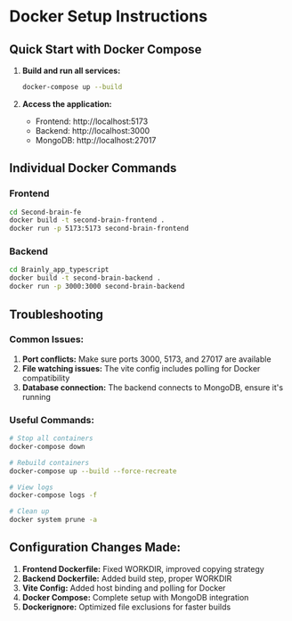# Docker Setup Instructions

## Quick Start with Docker Compose

1. **Build and run all services:**

   ```bash
   docker-compose up --build
   ```

2. **Access the application:**
   - Frontend: http://localhost:5173
   - Backend: http://localhost:3000
   - MongoDB: http://localhost:27017

## Individual Docker Commands

### Frontend

```bash
cd Second-brain-fe
docker build -t second-brain-frontend .
docker run -p 5173:5173 second-brain-frontend
```

### Backend

```bash
cd Brainly_app_typescript
docker build -t second-brain-backend .
docker run -p 3000:3000 second-brain-backend
```

## Troubleshooting

### Common Issues:

1. **Port conflicts:** Make sure ports 3000, 5173, and 27017 are available
2. **File watching issues:** The vite config includes polling for Docker compatibility
3. **Database connection:** The backend connects to MongoDB, ensure it's running

### Useful Commands:

```bash
# Stop all containers
docker-compose down

# Rebuild containers
docker-compose up --build --force-recreate

# View logs
docker-compose logs -f

# Clean up
docker system prune -a
```

## Configuration Changes Made:

1. **Frontend Dockerfile:** Fixed WORKDIR, improved copying strategy
2. **Backend Dockerfile:** Added build step, proper WORKDIR
3. **Vite Config:** Added host binding and polling for Docker
4. **Docker Compose:** Complete setup with MongoDB integration
5. **Dockerignore:** Optimized file exclusions for faster builds
